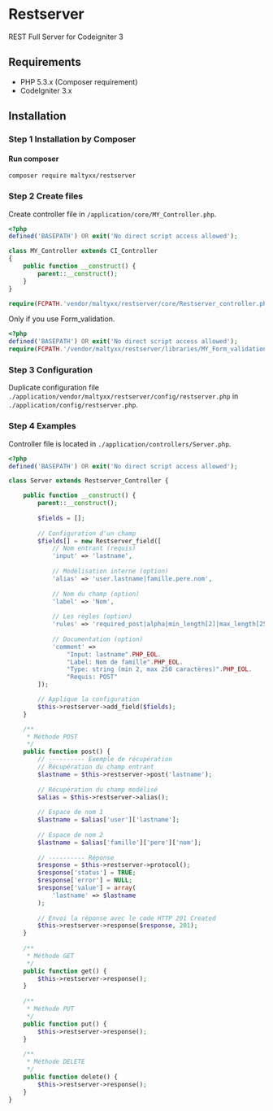 # Restserver
REST Full Server for Codeigniter 3

## Requirements

- PHP 5.3.x (Composer requirement)
- CodeIgniter 3.x

## Installation
### Step 1 Installation by Composer
#### Run composer
```shell
composer require maltyxx/restserver
```

### Step 2 Create files
Create controller file in `/application/core/MY_Controller.php`.
```php
<?php
defined('BASEPATH') OR exit('No direct script access allowed');

class MY_Controller extends CI_Controller
{
    public function __construct() {
        parent::__construct();
    }
}

require(FCPATH.'vendor/maltyxx/restserver/core/Restserver_controller.php');
```

Only if you use Form_validation.
```php
<?php
defined('BASEPATH') OR exit('No direct script access allowed');
require(FCPATH.'/vendor/maltyxx/restserver/libraries/MY_Form_validation.php');
```

### Step 3 Configuration
Duplicate configuration file `./application/vendor/maltyxx/restserver/config/restserver.php` in `./application/config/restserver.php`.

### Step 4 Examples
Controller file is located in `./application/controllers/Server.php`.
```php
<?php
defined('BASEPATH') OR exit('No direct script access allowed');

class Server extends Restserver_Controller {

    public function __construct() {
        parent::__construct();
        
        $fields = [];
        
        // Configuration d'un champ
        $fields[] = new Restserver_field([
            // Nom entrant (requis)
            'input' => 'lastname',
            
            // Modélisation interne (option)
            'alias' => 'user.lastname|famille.pere.nom',
            
            // Nom du champ (option)
            'label' => 'Nom',
            
            // Les règles (option)
            'rules' => 'required_post|alpha|min_length[2]|max_length[250]',
            
            // Documentation (option)
            'comment' =>
                "Input: lastname".PHP_EOL.
                "Label: Nom de famille".PHP_EOL.
                "Type: string (min 2, max 250 caractères)".PHP_EOL.
                "Requis: POST"
        ]);

        // Applique la configuration
        $this->restserver->add_field($fields);
    }

    /**
     * Méthode POST
     */
    public function post() {
        // ---------- Exemple de récupération
        // Récupération du champ entrant
        $lastname = $this->restserver->post('lastname');
        
        // Récupération du champ modélisé
        $alias = $this->restserver->alias();
        
        // Espace de nom 1
        $lastname = $alias['user']['lastname'];
        
        // Espace de nom 2
        $lastname = $alias['famille']['pere']['nom'];
        
        // ---------- Réponse
        $response = $this->restserver->protocol();
        $response['status'] = TRUE;
        $response['error'] = NULL;
        $response['value'] = array(
            'lastname' => $lastname
        );
        
        // Envoi la réponse avec le code HTTP 201 Created
        $this->restserver->response($response, 201);
    }
    
    /**
     * Méthode GET
     */
    public function get() {        
        $this->restserver->response();
    }
        
    /**
     * Méthode PUT
     */
    public function put() {
        $this->restserver->response();
    }
    
    /**
     * Méthode DELETE
     */
    public function delete() {
        $this->restserver->response();
    }
}
```
